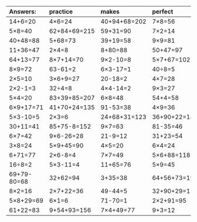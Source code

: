 | Answers: | practice | makes | perfect | ! |
| :--- | :--- | :--- | :--- | :--- |
| 14+6=20 | 4×6=24 | 40+94+68=202 | 7×8=56 | 97-58=39 | 
| 5×8=40 | 62+84+69=215 | 59+31=90 | 7×2=14 | 9×3+17=44 | 
| 40+48=88 | 5+68=73 | 39+19=58 | 9×9=81 | 2×8+81=97 | 
| 11+36=47 | 2×4=8 | 8+80=88 | 50+47=97 | 4×4=16 | 
| 64+13=77 | 8×7+14=70 | 9×2-10=8 | 5×7+67=102 | 11+38=49 | 
| 8×9=72 | 63-61=2 | 6×3-17=1 | 40÷8=5 | 9+63=72 | 
| 2×5=10 | 3×6+9=27 | 20-18=2 | 4×7=28 | 18÷6=3 | 
| 2×2-1=3 | 32÷4=8 | 4×4-14=2 | 9×3=27 | 26+68+68=162 | 
| 5×4=20 | 83+39+85=207 | 6×8=48 | 54+4=58 | 8×5=40 | 
| 6×9+17=71 | 41+70+24=135 | 91-53=38 | 4×9=36 | 6×5=30 | 
| 5×3-10=5 | 2×3=6 | 24+68+31=123 | 36+90+22=148 | 22+13=35 | 
| 30+11=41 | 85+75-8=152 | 9×7=63 | 81-35=46 | 19+30-23=26 | 
| 6×7=42 | 9×6-26=28 | 21-9=12 | 31+23=54 | 15+42=57 | 
| 3×8=24 | 5×9+45=90 | 4×5=20 | 6×4=24 | 5×6=30 | 
| 6+71=77 | 2×6-8=4 | 7×7=49 | 5×6+88=118 | 1×1=1 | 
| 16÷8=2 | 5×3-11=4 | 11+65=76 | 5×9=45 | 9×5=45 | 
| 69+79-80=68 | 32+62=94 | 3+35=38 | 64+56+73=193 | 48÷8=6 | 
| 8×2=16 | 2×7+22=36 | 49-44=5 | 32+90+29=151 | 6×9+71=125 | 
| 5×8+29=69 | 6×1=6 | 71-70=1 | 2×2+91=95 | 7+79-85=1 | 
| 61+22=83 | 9+54+93=156 | 7×4+49=77 | 9+3=12 | 3×2=6 | 

